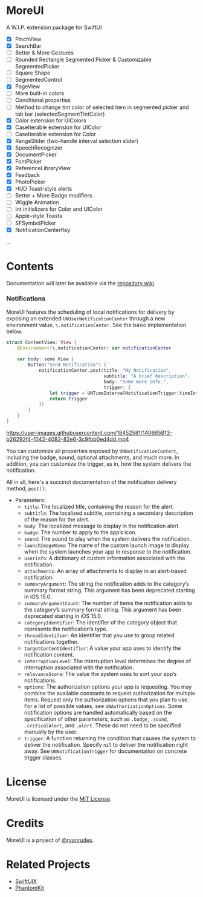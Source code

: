 # MoreUI
A W.I.P. extension package for SwiftUI

- [x] PinchView
- [x] SearchBar
- [ ] Better & More Gestures
- [ ] Rounded Rectangle Segmented Picker & Customizable SegmentedPicker
- [ ] Square Shape
- [ ] SegmentedControl
- [x] PageView
- [ ] More built-in colors
- [ ] Conditional properties
- [ ] Method to change tint color of selected item in segmented picker and tab bar (selectedSegmentTintColor)
- [x] Color extension for UIColors
- [x] CaseIterable extension for UIColor
- [ ] CaseIterable extension for Color
- [x] RangeSlider (two-handle interval selection slider)
- [x] SpeechRecognizer
- [x] DocumentPicker
- [x] FontPicker
- [x] ReferenceLibraryView
- [x] Feedback
- [x] PhotoPicker
- [x] HUD Toast-style alerts
- [ ] Better + More Badge modifiers
- [ ] Wiggle Animation
- [ ] Int initializers for Color and UIColor
- [ ] Apple-style Toasts
- [ ] SFSymbolPicker
- [x] NotificationCenterKey

...

# Contents

Documentation will later be available via the [repository wiki](https://github.com/ryanrudes/MoreUI/wiki).

### Notifications

MoreUI features the scheduling of local notifications for delivery by exposing an extended `UNUserNotificationCenter` through a new environment value, `\.notificationCenter`. See the basic implementation below.

```swift
struct ContentView: View {
    @Environment(\.notificationCenter) var notificationCenter
    
    var body: some View {
        Button("Send Notification") {
            notificationCenter.post(title: "My Notification",
                                    subtitle: "A brief description",
                                    body: "Some more info.",
                                    trigger: {
                let trigger = UNTimeIntervalNotificationTrigger(timeInterval: 3, repeats: false)
                return trigger
            })
        }
    }
}
```

https://user-images.githubusercontent.com/18452581/140665813-b26292f4-f042-4082-82e6-3c9fbb0ed4dd.mp4

You can customize all properties exposed by `UNNotificationContent`, including the badge, sound, optional attachments, and much more. In addition, you can customize the trigger, as in, how the system delivers the notification.

All in all, here's a succinct documentation of the notification delivery method, `post()`:

- Parameters:
    - `title`: The localized title, containing the reason for the alert.
    - `subtitle`: The localized subtitle, containing a secondary description of the reason for the alert.
    - `body`: The localized message to display in the notification alert.
    - `badge`: The number to apply to the app’s icon.
    - `sound`: The sound to play when the system delivers the notification.
    - `launchImageName`: The name of the custom launch image to display when the system launches your app in response to the notification.
    - `userInfo`: A dictionary of custom information associated with the notification.
    - `attachments`: An array of attachments to display in an alert-based notification.
    - `summaryArgument`: The string the notification adds to the category’s summary format string. This argument has been deprecated starting in iOS 15.0.
    - `summaryArgumentCount`: The number of items the notification adds to the category’s summary format string. This argument has been deprecated starting in iOS 15.0.
    - `categoryIdentifier`: The identifier of the category object that represents the notification’s type.
    - `threadIdentifier`: An identifier that you use to group related notifications together.
    - `targetContentIdentifier`: A value your app uses to identify the notification content.
    - `interruptionLevel`: The interruption level determines the degree of interruption associated with the notification.
    - `relevanceScore`: The value the system uses to sort your app’s notifications.
    - `options`: The authorization options your app is requesting. You may combine the available constants to request authorization for multiple items. Request only the authorization options that you plan to use. For a list of possible values, see ``UNAuthorizationOptions``. Some notification options are handled automatically based on the specification of other parameters, such as `.badge`, `.sound`, `.criticalAlert`, and `.alert`. These do not need to be specified manually by the user.
    - `trigger`: A function returning the condition that causes the system to deliver the notification. Specify `nil` to deliver the notification right away. See ``UNNotificationTrigger`` for documentation on concrete trigger classes.

# License

MoreUI is licensed under the [MIT License](https://github.com/ryanrudes/MoreUI/blob/main/LICENSE).

# Credits

MoreUI is a project of [@ryanrudes](httpsL//github.com/ryanrudes).

# Related Projects

- [SwiftUIX](https://github.com/SwiftUIX/SwiftUIX)
- [PhantomKit](https://github.com/pawello2222/PhantomKit)
